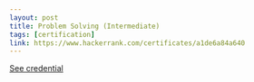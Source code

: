 ```yaml
---
layout: post
title: Problem Solving (Intermediate)
tags: [certification]
link: https://www.hackerrank.com/certificates/a1de6a84a640
---
```


<a href="https://www.hackerrank.com/certificates/a1de6a84a640">See credential</a>
